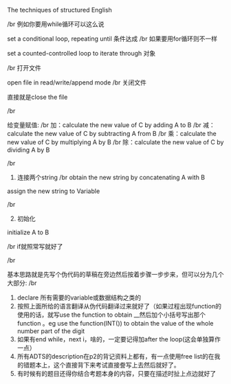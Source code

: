   The techniques of structured English


/br
例如你要用while循环可以这么说

set a conditional loop, repeating until 条件达成
/br
如果要用for循环则不一样

set a counted-controlled loop to iterate through 对象


/br
打开文件

open file in read/write/append mode
/br
关闭文件

直接就是close the file

/br

给变量赋值:
/br
加：calculate the new value of C by adding A to B
/br
减：calculate the new value of C by subtracting A from B
/br
乘：calculate the new value of C by multiplying A by B
/br
除：calculate the new value of C by dividing A by B

/br

1. 连接两个string
/br
obtain the new string by concatenating A with B

assign the new string to Variable

/br

2. 初始化

initialize A to B


/br
if就照常写就好了

/br

基本思路就是先写个伪代码的草稿在旁边然后按着步骤一步步来，但可以分为几个大部分:
/br
1. declare 所有需要的variable或数据结构之类的
2. 按照上面所给的语言翻译从伪代码翻译过来就好了（如果过程出现function的使用的话，就写use the function to obtain __然后加个小括号写出那个function 。eg use the function(INT()) to obtain the value of the whole number part of the digit
3. 如果有end while，next i，啥的，一定要记得加after the loop(这会单独算作一点）
4. 所有ADTS的description在p2的背记资料上都有，有一点使用free list的在我的错题本上，这个直接背下来考试直接誊写上去然后就好了。
5. 有时候有的题目还得你结合考题本身的内容，只要在描述时扯上点边就好了
